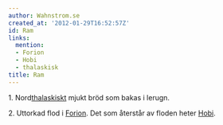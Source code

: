 ```yaml
---
author: Wahnstrom.se
created_at: '2012-01-29T16:52:57Z'
id: Ram
links:
  mention:
  - Forion
  - Hobi
  - thalaskisk
title: Ram
---
```


1\. Nord[thalaskiskt] mjukt bröd som bakas i lerugn.

2\. Uttorkad flod i [Forion]. Det som återstår av floden heter [Hobi].

  [thalaskiskt]: thalaskisk
  [Forion]: Forion
  [Hobi]: Hobi